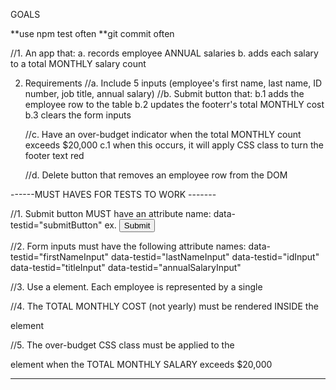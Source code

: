 GOALS 

**use npm test often 
**git commit often

//1. An app that: 
	a. records employee ANNUAL salaries
	b. adds each salary to a total MONTHLY salary count

2. Requirements 
	//a. Include 5 inputs (employee's first name, last name, ID number, job title, annual salary)
	//b. Submit button that: 
		b.1 adds the employee row to the table 
		b.2 updates the footerr's total MONTHLY cost 
		b.3 clears the form inputs 

	//c. Have an over-budget indicator when the total MONTHLY count exceeds $20,000
		c.1 when this occurs, it will apply CSS class to turn the footer text red 

	//d. Delete button that removes an employee row from the DOM 



------MUST HAVES FOR TESTS TO WORK -------

//1. Submit button MUST have an attribute name: data-testid="submitButton"
	ex. <button data-testid="submitButton">
  			Submit
		</button>

//2. Form inputs must have the following attribute names: 
	data-testid="firstNameInput"
	data-testid="lastNameInput"
	data-testid="idInput"
	data-testid="titleInput"
	data-testid="annualSalaryInput"

//3. Use a <table> element. Each employee is represented by a single <tr> 

//4. The TOTAL MONTHLY COST (not yearly) must be rendered INSIDE the <footer> element 

//5. The over-budget CSS class must be applied to the <footer> element when the TOTAL MONTHLY SALARY exceeds $20,000


_______________________________________________________________________
